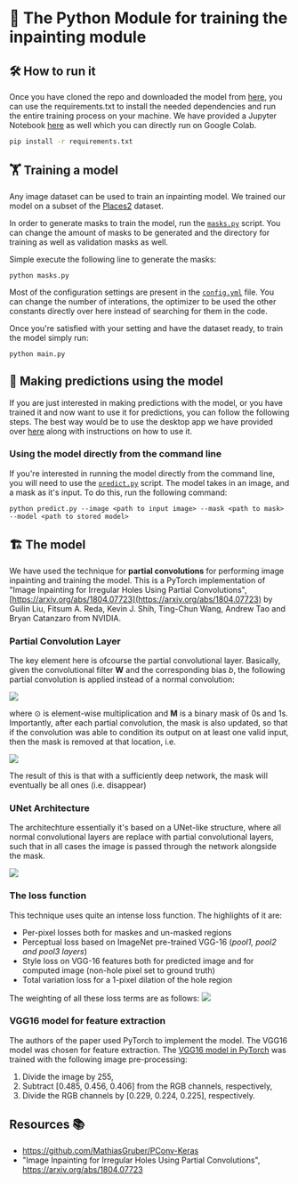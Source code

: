 # 🐍 The Python Module for training the inpainting module 

## 🛠️ How to run it

Once you have cloned the repo and downloaded the model from [here](https://drive.google.com/file/d/1_J-NgecLjU9PDvkmnJAo7-ghcQuqia2N/view?usp=sharing), you can use the 
requirements.txt to install the needed dependencies and run the entire training process on your machine. We have provided a Jupyter Notebook [here](https://github.com/yashk2000/SneakySketchers/tree/main/InPainting%20Notebook) as well which 
you can directly run on Google Colab. 

```bash 
pip install -r requirements.txt
```

## 🏋️ Training a model 

Any image dataset can be used to train an inpainting model. We trained our model on a subset of the [Places2](http://places2.csail.mit.edu/download.html) dataset.

In order to generate masks to train the model, run the [`masks.py`](https://github.com/yashk2000/SneakySketchers/blob/main/inpainting/masks.py) script. You can change
the amount of masks to be generated and the directory for training as well as validation masks as well. 

Simple execute the following line to generate the masks: 

```
python masks.py
```

Most of the configuration settings are present in the [`config.yml`](https://github.com/yashk2000/SneakySketchers/blob/main/inpainting/config.yml) file. You can change
the number of interations, the optimizer to be used the other constants directly over here instead of searching for them in the code. 

Once you're satisfied with your setting and have the dataset ready, to train the model simply run:

```
python main.py
```

## 🔮 Making predictions using the model

If you are just interested in making predictions with the model, or you have trained it and now want to use it for predictions, you can follow the following steps. 
The best way would be to use the desktop app we have provided over [here](https://github.com/yashk2000/SneakySketchers/tree/main/application) along with instructions
on how to use it. 

### Using the model directly from the command line

If you're interested in running the model directly from the command line, you will need to use the [`predict.py`](https://github.com/yashk2000/SneakySketchers/blob/main/inpainting/predict.py)
script. The model takes in an image, and a mask as it's input. To do this, run the following command:

```
python predict.py --image <path to input image> --mask <path to mask> --model <path to stored model>
```

## 🏗️ The model

We have used the technique for **partial convolutions** for performing image inpainting and training the model. This is a PyTorch implementation of "Image Inpainting for Irregular Holes Using Partial Convolutions", [https://arxiv.org/abs/1804.07723](https://arxiv.org/abs/1804.07723)
by Guilin Liu, Fitsum A. Reda, Kevin J. Shih, Ting-Chun Wang, Andrew Tao and Bryan Catanzaro from NVIDIA. 

### Partial Convolution Layer
The key element here is ofcourse the partial convolutional layer. Basically, given the convolutional filter **W** and the corresponding bias *b*, the following partial convolution is applied instead of a normal convolution:

<img src='https://raw.githubusercontent.com/MathiasGruber/PConv-Keras/master/data/images/eq1.PNG' />

where ⊙ is element-wise multiplication and **M** is a binary mask of 0s and 1s. Importantly, after each partial convolution, the mask is also updated, so that if the convolution was able to condition its output on at least one valid input, then the mask is removed at that location, i.e.

<img src='https://raw.githubusercontent.com/MathiasGruber/PConv-Keras/master/data/images/eq2.PNG' />

The result of this is that with a sufficiently deep network, the mask will eventually be all ones (i.e. disappear)

### UNet Architecture
The architechture essentially it's based on a UNet-like structure, where all normal convolutional layers are replace with partial convolutional layers, such that in all cases the image is passed through the network alongside the mask.

<img src='https://raw.githubusercontent.com/MathiasGruber/PConv-Keras/master/data/images/architecture.png' />

### The loss function

This technique uses quite an intense loss function. The highlights of it are:

* Per-pixel losses both for maskes and un-masked regions
* Perceptual loss based on ImageNet pre-trained VGG-16 (*pool1, pool2 and pool3 layers*)
* Style loss on VGG-16 features both for predicted image and for computed image (non-hole pixel set to ground truth)
* Total variation loss for a 1-pixel dilation of the hole region

The weighting of all these loss terms are as follows:
<img src='https://raw.githubusercontent.com/MathiasGruber/PConv-Keras/master/data/images/eq7.PNG' />

### VGG16 model for feature extraction

The authors of the paper used PyTorch to implement the model. The VGG16 model was chosen for feature extraction. The [VGG16 model in PyTorch](https://pytorch.org/docs/stable/torchvision/models.html) was trained with the following image pre-processing:
1. Divide the image by 255,
2. Subtract [0.485, 0.456, 0.406] from the RGB channels, respectively,
3. Divide the RGB channels by [0.229, 0.224, 0.225], respectively.

## Resources 📚

- https://github.com/MathiasGruber/PConv-Keras
- "Image Inpainting for Irregular Holes Using Partial Convolutions", https://arxiv.org/abs/1804.07723
